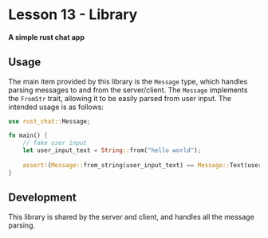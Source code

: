 # Lesson 13 - Library
#### A simple rust chat app

## Usage
The main item provided by this library is the `Message` type, which handles parsing messages to and from the server/client.
The `Message` implements the `FromStr` trait, allowing it to be easily parsed from user input.
The intended usage is as follows:

```rust
use rust_chat::Message;

fn main() {
    // fake user input
    let user_input_text = String::from("hello world");
    
    assert!(Message::from_string(user_input_text) == Message::Text(user_input_text));
}
```

## Development
This library is shared by the server and client, and handles all the message parsing.